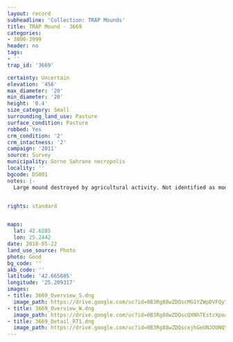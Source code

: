 ```yaml
---
layout: record
subheadline: 'Collection: TRAP Mounds'
title: TRAP Mound - 3669
categories:
- 3000-3999
header: no
tags:
- ''
trap_id: '3669'

certainty: Uncertain
elevation: '456'
max_diameter: '20'
min_diameter: '20'
height: '0.4'
size_category: Small
surrounding_land_use: Pasture
surface_condition: Pasture
robbed: Yes
crm_condition: '2'
crm_intactness: '2'
campaign: '2011'
source: Survey
municipality: Gorno Sahrane necropolis
locality: ''
bgcode: DS001
notes: |-
  Large mound destroyed by agricultural activity. Not identified as modern due to origin of soil.


rights: standard


maps:
  lat: 42.6285
  lon: 25.2442
date: 2018-05-22
land_use_source: Photo
photo: Good
bg_code: ''
akb_code: ''
latitude: '42.665085'
longitude: '25.209317'
images:
- title: 3669_Overview_S.dng
  image_path: https://drive.google.com/uc?id=0B3Rg88wZDQscMG1YZWpDVFQyTkk
- title: 3669_Overview_W.dng
  image_path: https://drive.google.com/uc?id=0B3Rg88wZDQscQXNhTEstcXpoajQ
- title: 3669_Detail_RT1.dng
  image_path: https://drive.google.com/uc?id=0B3Rg88wZDQscejhGeUNJOUNQYXM
---
```

